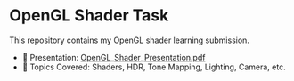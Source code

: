 # OpenGL Shader Task

This repository contains my OpenGL shader learning submission.

- 📄 Presentation: [OpenGL_Shader_Presentation.pdf](./OpenGL_Shader_Presentation.pdf)
- 📌 Topics Covered: Shaders, HDR, Tone Mapping, Lighting, Camera, etc.
